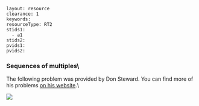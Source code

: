 ````
layout: resource
clearance: 1
keywords:
resourceType: RT2
stids1: 
  - a1
stids2:
pvids1:
pvids2:

````

### Sequences of multiples\

The following problem was provided by Don Steward. You can find more of his problems [on his website](http://donsteward.blogspot.co.uk/).\

![ ](http://2.bp.blogspot.com/-4Cnyaq_Aki0/UdJIu-XfopI/AAAAAAAAKcM/fbfWJSOEx0k/s400/Picture1.png)



